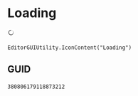 # Loading
![](/img/Loading.png)

``` CSharp
EditorGUIUtility.IconContent("Loading")
```
## GUID
```
380806179118873212
```
